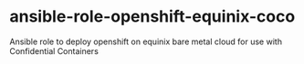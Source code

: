 # ansible-role-openshift-equinix-coco
Ansible role to deploy openshift on equinix bare metal cloud for use with Confidential Containers
